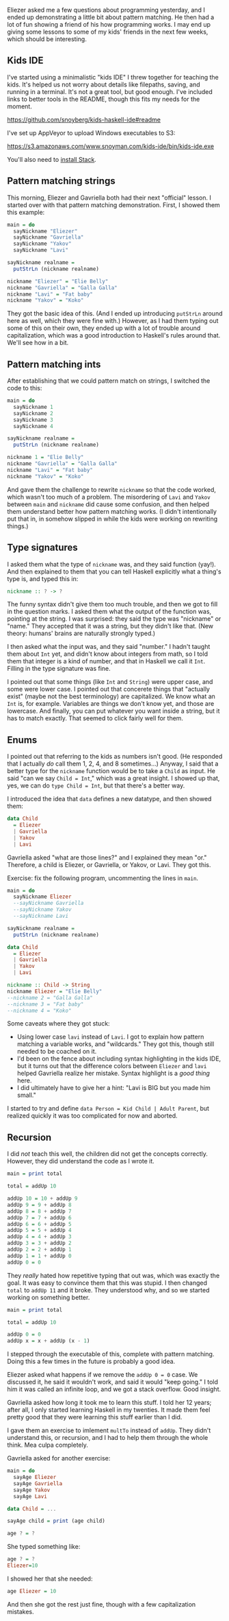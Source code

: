 Eliezer asked me a few questions about programming yesterday, and I
ended up demonstrating a little bit about pattern matching. He then
had a lot of fun showing a friend of his how programming works. I may
end up giving some lessons to some of my kids' friends in the next few
weeks, which should be interesting.

## Kids IDE

I've started using a minimalistic "kids IDE" I threw together for
teaching the kids. It's helped us not worry about details like
filepaths, saving, and running in a terminal. It's not a great tool,
but good enough. I've included links to better tools in the README,
though this fits my needs for the moment.

https://github.com/snoyberg/kids-haskell-ide#readme

I've set up AppVeyor to upload Windows executables to S3:

https://s3.amazonaws.com/www.snoyman.com/kids-ide/bin/kids-ide.exe

You'll also need to [install Stack](https://haskell-lang.org/get-started).

## Pattern matching strings

This morning, Eliezer and Gavriella both had their next "official"
lesson. I started over with that pattern matching
demonstration. First, I showed them this example:

```haskell
main = do
  sayNickname "Eliezer"
  sayNickname "Gavriella"
  sayNickname "Yakov"
  sayNickname "Lavi"

sayNickname realname =
  putStrLn (nickname realname)

nickname "Eliezer" = "Elie Belly"
nickname "Gavriella" = "Galla Galla"
nickname "Lavi" = "Fat baby"
nickname "Yakov" = "Koko"
```

They got the basic idea of this. (And I ended up introducing
`putStrLn` around here as well, which they were fine with.) However,
as I had them typing out some of this on their own, they ended up with
a lot of trouble around capitalization, which was a good introduction
to Haskell's rules around that. We'll see how in a bit.

## Pattern matching ints

After establishing that we could pattern match on strings, I switched
the code to this:

```haskell
main = do
  sayNickname 1
  sayNickname 2
  sayNickname 3
  sayNickname 4

sayNickname realname =
  putStrLn (nickname realname)

nickname 1 = "Elie Belly"
nickname "Gavriella" = "Galla Galla"
nickname "Lavi" = "Fat baby"
nickname "Yakov" = "Koko"
```

And gave them the challenge to rewrite `nickname` so that the code
worked, which wasn't too much of a problem. The misordering of `Lavi`
and `Yakov` between `main` and `nickname` did cause some confusion,
and then helped them understand better how pattern matching works. (I
didn't intentionally put that in, in somehow slipped in while the kids
were working on rewriting things.)

## Type signatures

I asked them what the type of `nickname` was, and they said function
(yay!). And then explained to them that you can tell Haskell
explicitly what a thing's type is, and typed this in:

```haskell
nickname :: ? -> ?
```

The funny syntax didn't give them too much trouble, and then we got to
fill in the question marks. I asked them what the output of the
function was, pointing at the string. I was surprised: they said the
type was "nickname" or "name." They accepted that it was a string, but
they didn't like that. (New theory: humans' brains are naturally
strongly typed.)

I then asked what the input was, and they said "number." I hadn't
taught them about `Int` yet, and didn't know about integers from math,
so I told them that integer is a kind of number, and that in Haskell
we call it `Int`. Filling in the type signature was fine.

I pointed out that some things (like `Int` and `String`) were upper
case, and some were lower case. I pointed out that concerete things
that "actually exist" (maybe not the best terminology) are
capitalized. We know what an `Int` is, for example. Variables are
things we don't know yet, and those are lowercase. And finally, you
can put whatever you want inside a string, but it has to match
exactly. That seemed to click fairly well for them.

## Enums

I pointed out that referring to the kids as numbers isn't good. (He
responded that I actually _do_ call them 1, 2, 4, and 8 sometimes...)
Anyway, I said that a better type for the `nickname` function would be
to take a `Child` as input. He said "can we say `Child = Int`," which
was a great insight. I showed up that, yes, we can do `type Child =
Int`, but that there's a better way.

I introduced the idea that `data` defines a new datatype, and then
showed them:

```haskell
data Child
  = Eliezer
  | Gavriella
  | Yakov
  | Lavi
```

Gavriella asked "what are those lines?" and I explained they mean
"or." Therefore, a child is Eliezer, or Gavriella, or Yakov, or
Lavi. They got this.

Exercise: fix the following program, uncommenting the lines in `main`.

```haskell
main = do
  sayNickname Eliezer
  --sayNickname Gavriella
  --sayNickname Yakov
  --sayNickname Lavi

sayNickname realname =
  putStrLn (nickname realname)

data Child
  = Eliezer
  | Gavriella
  | Yakov
  | Lavi

nickname :: Child -> String
nickname Eliezer = "Elie Belly"
--nickname 2 = "Galla Galla"
--nickname 3 = "Fat baby"
--nickname 4 = "Koko"
```

Some caveats where they got stuck:

* Using lower case `lavi` instead of `Lavi`. I got to explain how
  pattern matching a variable works, and "wildcards." They got this,
  though still needed to be coached on it.
* I'd been on the fence about including syntax highlighting in the
  kids IDE, but it turns out that the difference colors between
  `Eliezer` and `lavi` helped Gavriella realize her mistake. Syntax
  highlight is a _good thing_ here.
* I did ultimately have to give her a hint: "Lavi is BIG but you made
  him small."

I started to try and define `data Person = Kid Child | Adult Parent`,
but realized quickly it was too complicated for now and aborted.

## Recursion

I did _not_ teach this well, the children did not get the concepts
correctly. However, they did understand the code as I wrote it.

```haskell
main = print total

total = addUp 10

addUp 10 = 10 + addUp 9
addUp 9 = 9 + addUp 8
addUp 8 = 8 + addUp 7
addUp 7 = 7 + addUp 6
addUp 6 = 6 + addUp 5
addUp 5 = 5 + addUp 4
addUp 4 = 4 + addUp 3
addUp 3 = 3 + addUp 2
addUp 2 = 2 + addUp 1
addUp 1 = 1 + addUp 0
addUp 0 = 0
```

They _really_ hated how repetitive typing that out was, which was
exactly the goal. It was easy to convince them that this was stupid. I
then changed `total` to `addUp 11` and it broke. They understood why,
and so we started working on something better.

```haskell
main = print total

total = addUp 10

addUp 0 = 0
addUp x = x + addUp (x - 1)
```

I stepped through the executable of this, complete with pattern
matching. Doing this a few times in the future is probably a good
idea.

Eliezer asked what happens if we remove the `addUp 0 = 0` case. We
discussed it, he said it wouldn't work, and said it would "keep
going." I told him it was called an infinite loop, and we got a stack
overflow. Good insight.

Gavriella asked how long it took me to learn this stuff. I told her 12
years; after all, I only started learning Haskell in my twenties. It
made them feel pretty good that they were learning this stuff earlier
than I did.

I gave them an exercise to imlement `multTo` instead of `addUp`. They
didn't understand this, or recursion, and I had to help them through
the whole think. Mea culpa completely.

Gavriella asked for another exercise:

```haskell
main = do
  sayAge Eliezer
  sayAge Gavriella
  sayAge Yakov
  sayAge Lavi

data Child = ...

sayAge child = print (age child)

age ? = ?
```

She typed something like:

```haskell
age ? = ?
Eliezer=10
```

I showed her that she needed:

```haskell
age Eliezer = 10
```

And then she got the rest just fine, though with a few capitalization
mistakes.

